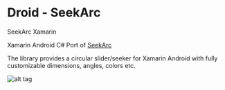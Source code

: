 # Droid - SeekArc
SeekArc Xamarin

Xamarin Android C# Port of [SeekArc](https://github.com/neild001/SeekArc/) 

The library provides a circular slider/seeker for Xamarin Android with fully customizable dimensions, angles, colors etc.


![alt tag](https://raw.github.com/xabre/DroidSeekArc/master/Screenshots/demo1.png)